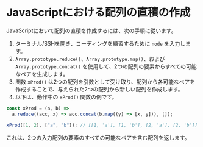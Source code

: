 # JavaScriptにおける配列の直積の作成

JavaScriptにおいて配列の直積を作成するには、次の手順に従います。

1. ターミナル/SSHを開き、コーディングを練習するために `node` を入力します。
2. `Array.prototype.reduce()`、`Array.prototype.map()`、および `Array.prototype.concat()` を使用して、2つの配列の要素からすべての可能なペアを生成します。
3. 関数 `xProd()` は2つの配列を引数として受け取り、配列から各可能なペアを作成することで、与えられた2つの配列から新しい配列を作成します。
4. 以下は、動作中の `xProd()` 関数の例です。

```js
const xProd = (a, b) =>
  a.reduce((acc, x) => acc.concat(b.map((y) => [x, y])), []);

xProd([1, 2], ["a", "b"]); // [[1, 'a'], [1, 'b'], [2, 'a'], [2, 'b']]
```

これは、2つの入力配列の要素のすべての可能なペアを含む配列を返します。
